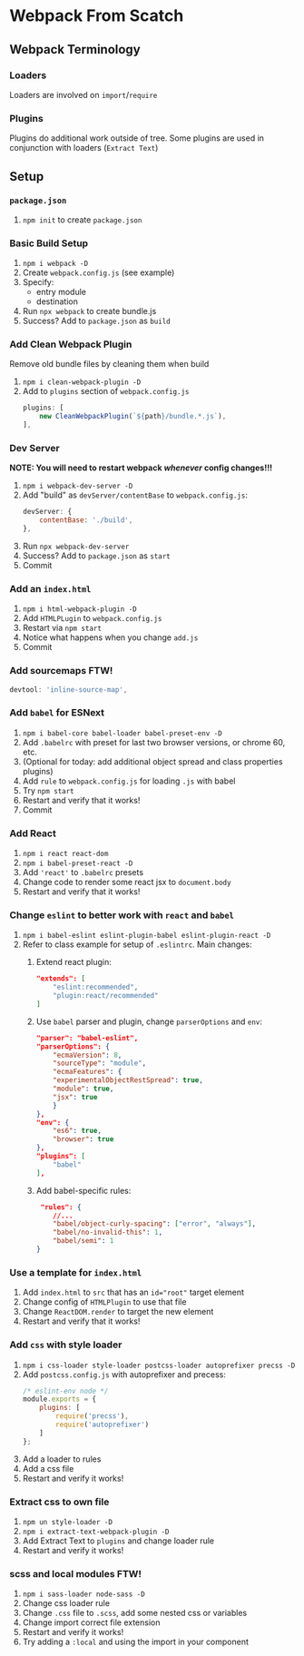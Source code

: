 Webpack From Scatch
===

## Webpack Terminology

### Loaders

Loaders are involved on `import`/`require`

### Plugins

Plugins do additional work outside of tree. Some plugins are used in 
conjunction with loaders (`Extract Text`)

## Setup

### `package.json`

1. `npm init` to create `package.json`

### Basic Build Setup

1. `npm i webpack -D`
1. Create `webpack.config.js` (see example)
1. Specify:
    * entry module
    * destination
1. Run `npx webpack` to create bundle.js
1. Success? Add to `package.json` as `build`

### Add Clean Webpack Plugin

Remove old bundle files by cleaning them when build
1. `npm i clean-webpack-plugin -D`
1. Add to `plugins` section of `webpack.config.js`
    ```js
    plugins: [
        new CleanWebpackPlugin(`${path}/bundle.*.js`), 
    ],
    ```

### Dev Server

**NOTE: You will need to restart webpack _whenever_ config changes!!!**

1. `npm i webpack-dev-server -D`
1. Add "build" as `devServer/contentBase` to `webpack.config.js`:
    ```js
    devServer: {
        contentBase: './build',
    },
    ```
1. Run `npx webpack-dev-server`
1. Success? Add to `package.json` as `start`
1. Commit

### Add an `index.html`

1. `npm i html-webpack-plugin -D`
1. Add `HTMLPLugin` to `webpack.config.js`
1. Restart via `npm start`
1. Notice what happens when you change `add.js`
1. Commit

### Add sourcemaps FTW!

```js
devtool: 'inline-source-map',
```

### Add `babel` for ESNext

1. `npm i babel-core babel-loader babel-preset-env -D`
1. Add `.babelrc` with preset for last two browser versions, or chrome 60, etc.
1. (Optional for today: add additional object spread and class properties plugins)
1. Add `rule` to `webpack.config.js` for loading `.js` with babel
1. Try `npm start`
1. Restart and verify that it works!
1. Commit

### Add React

1. `npm i react react-dom`
1. `npm i babel-preset-react -D`
1. Add `'react'` to `.babelrc` presets
1. Change code to render some react jsx to `document.body`
1. Restart and verify that it works!

### Change `eslint` to better work with `react` and `babel`

1. `npm i babel-eslint eslint-plugin-babel eslint-plugin-react -D`
1. Refer to class example for setup of `.eslintrc`. Main changes:
    1. Extend react plugin:

        ```json
        "extends": [
            "eslint:recommended",
            "plugin:react/recommended"
        ]
        ```
    2. Use `babel` parser and plugin, change `parserOptions` and `env`:

        ```json
        "parser": "babel-eslint",
        "parserOptions": {
            "ecmaVersion": 8,
            "sourceType": "module",
            "ecmaFeatures": {
            "experimentalObjectRestSpread": true,
            "module": true,
            "jsx": true
            }
        },
        "env": {
            "es6": true,
            "browser": true
        },
        "plugins": [
            "babel"
        ],
        ```
    3. Add babel-specific rules:
        ```json
         "rules": {
            //...
            "babel/object-curly-spacing": ["error", "always"],
            "babel/no-invalid-this": 1,
            "babel/semi": 1
        }
        ```

### Use a template for `index.html`

1. Add `index.html` to `src` that has an `id="root"` target element
1. Change config of `HTMLPlugin` to use that file
1. Change `ReactDOM.render` to target the new element
1. Restart and verify that it works!

### Add `css` with style loader

1. `npm i css-loader style-loader postcss-loader autoprefixer precss -D`
1. Add `postcss.config.js` with autoprefixer and precess:
    ```js
    /* eslint-env node */
    module.exports = {
        plugins: [
            require('precss'),
            require('autoprefixer')
        ]
    };
    ```
1. Add a loader to rules
1. Add a css file
1. Restart and verify it works!

### Extract css to own file

1. `npm un style-loader -D`
1. `npm i extract-text-webpack-plugin -D`
1. Add Extract Text to `plugins` and change loader rule
1. Restart and verify it works!

### scss and local modules FTW!

1. `npm i sass-loader node-sass -D`
1. Change css loader rule
1. Change `.css` file to `.scss`, add some nested css or variables
1. Change import correct file extension
1. Restart and verify it works!
1. Try adding a `:local` and using the import in your component


